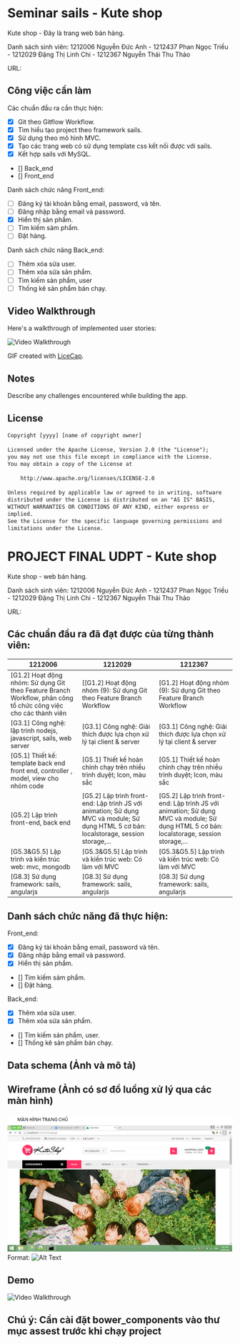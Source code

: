 # Seminar sails - Kute shop

Kute shop - Đây là trang web bán hàng.

Danh sách sinh viên: 1212006 Nguyễn Đức Anh - 1212437 Phan Ngọc Triều - 1212029 Đặng Thị Linh Chi - 1212367 Nguyễn Thái Thu Thảo

URL: 
## Công việc cần làm

Các chuẩn đầu ra cần thực hiện:
* [x] Git theo Gitflow Workflow.
* [x] Tìm hiểu tạo project theo framework sails.
* [x] Sử dụng theo mô hình MVC.
* [x] Tạo các trang web có sử dụng template css kết nối được với sails.
* [x] Kết hợp sails với MySQL.
* [] Back_end
* [] Front_end

Danh sách chức năng Front_end:

* [ ] Đăng ký tài khoản bằng email, password, và tên.
* [ ] Đăng nhập bằng email và password.
* [x] Hiển thị sản phẩm.
* [ ] Tìm kiếm sảm phẩm.
* [ ] Đặt hàng.

Danh sách chức năng Back_end:

* [ ] Thêm xóa sửa user.
* [ ] Thêm xóa sửa sản phẩm.
* [ ] Tìm kiếm sản phẩm, user
* [ ] Thống kê sản phẩm bán chạy.
## Video Walkthrough

Here's a walkthrough of implemented user stories:

![Video Walkthrough](phanngoctrieu.com/kuteshop.gif)

GIF created with [LiceCap](http://www.cockos.com/licecap/).

## Notes

Describe any challenges encountered while building the app.

## License

    Copyright [yyyy] [name of copyright owner]

    Licensed under the Apache License, Version 2.0 (the "License");
    you may not use this file except in compliance with the License.
    You may obtain a copy of the License at

        http://www.apache.org/licenses/LICENSE-2.0

    Unless required by applicable law or agreed to in writing, software
    distributed under the License is distributed on an "AS IS" BASIS,
    WITHOUT WARRANTIES OR CONDITIONS OF ANY KIND, either express or implied.
    See the License for the specific language governing permissions and
    limitations under the License.

# PROJECT FINAL UDPT - Kute shop

Kute shop - web bán hàng.

Danh sách sinh viên: 1212006 Nguyễn Đức Anh - 1212437 Phan Ngọc Triều - 1212029 Đặng Thị Linh Chi - 1212367 Nguyễn Thái Thu Thảo

URL: 

## Các chuẩn đầu ra đã đạt được của từng thành viên:

1212006 | 1212029 | 1212367
------------ | ------------- | -------------
[G1.2] Hoạt động nhóm: Sử dụng Git theo Feature Branch Workflow, phân công tổ chức công việc cho các thành viên | [[G1.2] Hoạt động nhóm (9): Sử dụng Git theo Feature Branch Workflow | [G1.2] Hoạt động nhóm (9): Sử dụng Git theo Feature Branch Workflow
[G3.1] Công nghệ: lập trình nodejs, javascript, sails, web server | [G3.1] Công nghệ: Giải thích được lựa chọn xử lý tại client & server | [G3.1] Công nghệ: Giải thích được lựa chọn xử lý tại client & server
[G5.1] Thiết kế: template back end front end, controller , model, view cho nhóm code | [G5.1] Thiết kế hoàn chỉnh chạy trên nhiều trình duyệt; Icon, màu sắc | [G5.1] Thiết kế hoàn chỉnh chạy trên nhiều trình duyệt; Icon, màu sắc
[G5.2] Lập trình front-end, back end | [G5.2] Lập trình front-end: Lập trình JS với animation; Sử dụng MVC và module; Sử dụng HTML 5 cơ bản: localstorage, session storage,... | [G5.2] Lập trình front-end: Lập trình JS với animation; Sử dụng MVC và module; Sử dụng HTML 5 cơ bản: localstorage, session storage,...
[G5.3&G5.5] Lập trình và kiến trúc web: mvc, mongodb | [G5.3&G5.5] Lập trình và kiến trúc web: Có làm với MVC | [G5.3&G5.5] Lập trình và kiến trúc web: Có làm với MVC
[G8.3] Sử dụng framework: sails, angularjs | [G8.3] Sử dụng framework: sails, angularjs | [G8.3] Sử dụng framework: sails, angularjs

## Danh sách chức năng đã thực hiện:
Front_end:
* [x] Đăng ký tài khoản bằng email, password và tên.
* [x] Đăng nhập bằng email và password.
* [x] Hiển thị sản phẩm.
* [] Tìm kiếm sảm phẩm.
* [] Đặt hàng.

Back_end:
* [x] Thêm xóa sửa user.
* [x] Thêm xóa sửa sản phẩm.
* [] Tìm kiếm sản phẩm, user.
* [] Thống kê sản phẩm bán chạy.

## Data schema (Ảnh và mô tả)
## Wireframe (Ảnh có sơ đồ luồng xử lý qua các màn hình)
![GitHub Logo](trangchu.png)
Format: ![Alt Text](url)
## Demo
![Video Walkthrough](demo1.gif)
## Chú ý: Cần cài đặt bower_components vào thư mục assest trước khi chạy project



